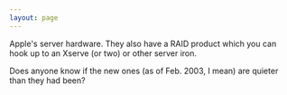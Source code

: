 ```yaml
---
layout: page
---
```


Apple's server hardware. They also have a RAID product which you can hook up to an Xserve (or two) or other server iron.

Does anyone know if the new ones (as of Feb. 2003, I mean) are quieter than they had been?